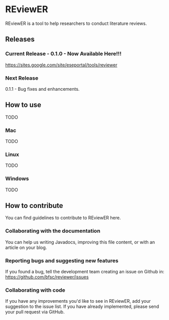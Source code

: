REviewER
========

REviewER is a tool to help researchers to conduct literature reviews.

Releases
-----------------
### Current Release - 0.1.0 - Now Available Here!!! 

https://sites.google.com/site/eseportal/tools/reviewer

### Next Release
0.1.1 - Bug fixes and enhancements.

How to use
-----------------

TODO

### Mac

TODO

### Linux

TODO

### Windows

TODO


How to contribute
-----------------

You can find guidelines to contribute to REviewER here.


### Collaborating with the documentation

You can help us writing Javadocs, improving this file content, or with an article on your blog.

### Reporting bugs and suggesting new features

If you found a bug, tell the development team creating an issue on Github in: https://github.com/bfsc/reviewer/issues

### Collaborating with code

If you have any improvements you'd like to see in REviewER, add your suggestion to the issue list. If you have already implemented, please send your pull request via GitHub.
